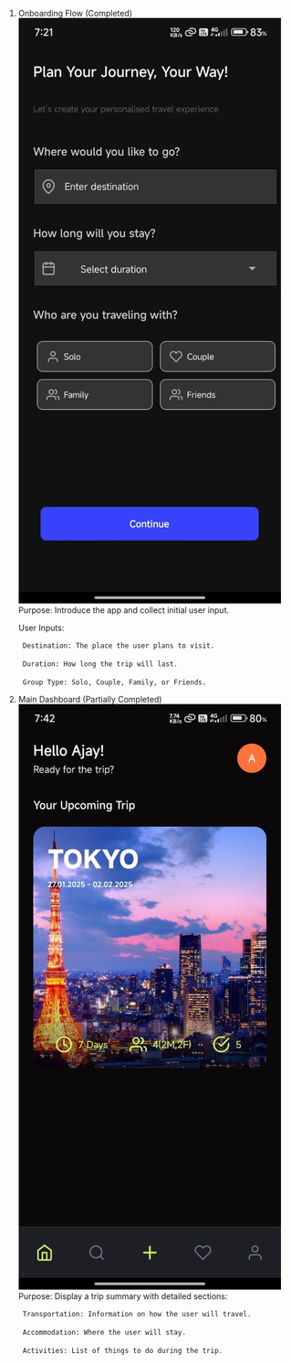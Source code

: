 1. Onboarding Flow (Completed)
    ![App Screenshot](assets/OnBoardScreen.jpg)
    Purpose: Introduce the app and collect initial user input.

    User Inputs:

        Destination: The place the user plans to visit.

        Duration: How long the trip will last.

        Group Type: Solo, Couple, Family, or Friends.

2. Main Dashboard (Partially Completed)
     ![App Screenshot](assets/Dashboard.jpg)
    Purpose: Display a trip summary with detailed sections:

        Transportation: Information on how the user will travel.

        Accommodation: Where the user will stay.

        Activities: List of things to do during the trip.
